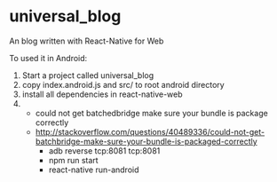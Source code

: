 # universal_blog
An blog written with React-Native for Web

To used it in Android: 
1. Start a project called universal_blog
2. copy index.android.js and src/ to root android directory
3. install all dependencies in react-native-web
4. - could not get batchedbridge make sure your bundle is package correctly
    - http://stackoverflow.com/questions/40489336/could-not-get-batchbridge-make-sure-your-bundle-is-packaged-correctly
        - adb reverse tcp:8081 tcp:8081
        - npm run start
        - react-native run-android
